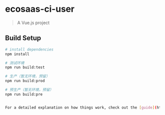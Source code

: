 # ecosaas-ci-user

> A Vue.js project

## Build Setup

``` bash
# install dependencies
npm install

# 测试环境
npm run build:test

# 生产（暂无环境，预留）
npm run build:prod

# 预生产（暂无环境，预留）
npm run build:pre


For a detailed explanation on how things work, check out the [guide](http://vuejs-templates.github.io/webpack/) and [docs for vue-loader](http://vuejs.github.io/vue-loader).
